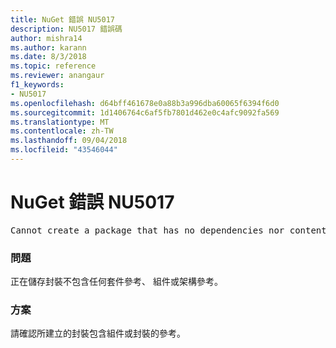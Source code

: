 ```yaml
---
title: NuGet 錯誤 NU5017
description: NU5017 錯誤碼
author: mishra14
ms.author: karann
ms.date: 8/3/2018
ms.topic: reference
ms.reviewer: anangaur
f1_keywords:
- NU5017
ms.openlocfilehash: d64bff461678e0a88b3a996dba60065f6394f6d0
ms.sourcegitcommit: 1d1406764c6af5fb7801d462e0c4afc9092fa569
ms.translationtype: MT
ms.contentlocale: zh-TW
ms.lasthandoff: 09/04/2018
ms.locfileid: "43546044"
---
```

# <a name="nuget-error-nu5017"></a>NuGet 錯誤 NU5017
<pre>Cannot create a package that has no dependencies nor content.</pre>

### <a name="issue"></a>問題

正在儲存封裝不包含任何套件參考、 組件或架構參考。


### <a name="solution"></a>方案

請確認所建立的封裝包含組件或封裝的參考。


